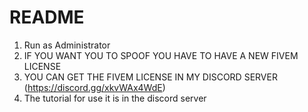 # README
1. Run as Administrator 
1. IF YOU WANT YOU TO SPOOF YOU HAVE TO HAVE A NEW FIVEM LICENSE
2. YOU CAN GET THE FIVEM LICENSE IN MY DISCORD SERVER (https://discord.gg/xkvWAx4WdE)
3. The tutorial for use it is in the discord server
